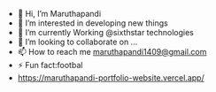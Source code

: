 - 👋 Hi, I’m Maruthapandi
- 👀 I’m interested in developing new things
- 🌱 I’m currently Working @sixthstar technologies
- 💞️ I’m looking to collaborate on ...
- 📫 How to reach me maruthapandi1409@gmail.com
- ⚡ Fun fact:footbal
-  https://maruthapandi-portfolio-website.vercel.app/
<!---
Maruthapandi142434/Maruthapandi142434 is a ✨ special ✨ repository because its `README.md` (this file) appears on your GitHub profile.
You can click the Preview link to take a look at your changes.
--->
